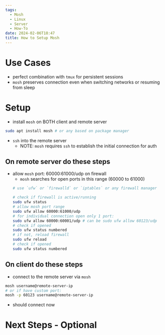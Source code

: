 ```yaml
---
tags:
  - Mosh
  - Linux
  - Server
  - How-To
date: 2024-02-06T18:47
title: How to Setup Mosh
---
```

<!-- 2024-02-06-1847 (February 6, 2024 6:47 PM) -->

# Use Cases
- perfect combination with `tmux` for persistent sessions
- `mosh` preserves connection even when switching networks or resuming from sleep

# Setup
- install `mosh` on BOTH client and remote server
```bash
sudo apt install mosh # or any based on package manager
```
- `ssh` into the remote server
  - NOTE: `mosh` requires `ssh` to establish the initial connection for auth

## On remote server do these steps
- allow `mosh` port: 60000:61000/udp on firewall
  - `mosh` searches for open ports in this range (60000 to 61000)
  ```bash
  # use `ufw` or `firewalld` or `iptables` or any firewall manager

  # check if firewall is active/running
  sudo ufw status
  # allow mosh port range
  sudo ufw allow 60000:61000/udp
  # for individual connection open only 1 port: 
  sudo ufw allow 60000:60001/udp # can be sudo ufw allow 60123/udp
  # check if opened
  sudo ufw status numbered
  # if not, reload firewall
  sudo ufw reload
  # check if opened
  sudo ufw status numbered
  ```

## On client do these steps
- connect to the remote server via `mosh`
```bash
mosh username@remote-server-ip
# or if have custom port:
mosh -p 60123 username@remote-server-ip
```
- should connect now

# Next Steps - Optional
